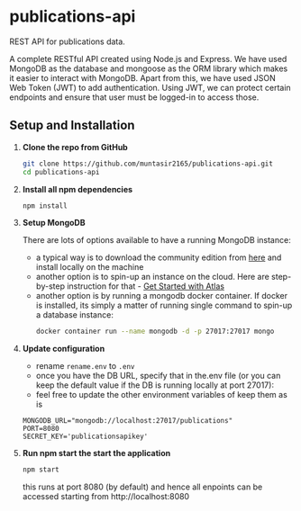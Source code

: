 # publications-api

REST API for publications data.

A complete RESTful API created using Node.js and Express. We have used MongoDB as the database and mongoose as the ORM library which makes it easier to interact with MongoDB.
Apart from this, we have used JSON Web Token (JWT) to add authentication. Using JWT, we can protect certain endpoints and ensure that user must be logged-in to access those.

## Setup and Installation

1. **Clone the repo from GitHub**
   ```sh
   git clone https://github.com/muntasir2165/publications-api.git
   cd publications-api
   ```
2. **Install all npm dependencies**
   ```sh
   npm install
   ```
3. **Setup MongoDB**

   There are lots of options available to have a running MongoDB instance:

   - a typical way is to download the community edition from [here](https://www.mongodb.com/download-center/community) and install locally on the machine
   - another option is to spin-up an instance on the cloud. Here are step-by-step instruction for that - [Get Started with Atlas](https://docs.atlas.mongodb.com/getting-started)
   - another option is by running a mongodb docker container. If docker is installed, its simply a matter of running single command to spin-up a database instance:
     ```sh
     docker container run --name mongodb -d -p 27017:27017 mongo
     ```

4. **Update configuration**

   - rename `rename.env` to `.env`
   - once you have the DB URL, specify that in the.env file (or you can keep the default value if the DB is running locally at port 27017):
   - feel free to update the other environment variables of keep them as is

   ```
   MONGODB_URL="mongodb://localhost:27017/publications"
   PORT=8080
   SECRET_KEY='publicationsapikey'
   ```

5. **Run npm start the start the application**
   ```sh
   npm start
   ```
   this runs at port 8080 (by default) and hence all enpoints can be accessed starting from http://localhost:8080
